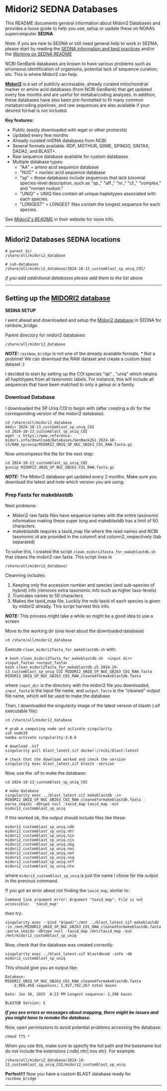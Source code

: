 # Midori2 SEDNA Databases

This README documents general information about Midori2 Databases and provides a loose guide to help you use, setup or update these on NOAA’s supercomputer **SEDNA**

Note: if you are new to SEDNA or still need general help to work in SEDNA, please start by reading the [SEDNA information and best practices](https://docs.google.com/document/d/1nn0T0OWEsQCBoCdaH6DSY69lQSbK3XnPlseyyQuU2Lc/edit?tab=t.0) and/or the
 [Working on SEDNA README](https://github.com/ericgarciaresearch/noaa_sedna)

NCBI GenBank databases are known to have various problems such as erroneous identification of organisms, potential lack of sequence curation, ets. This is where Midori2 can help. 

[**Midori2**](https://www.reference-midori.info/) is a set of publicly accessable, already curated mitochondrial marker or amino acid databases (from NCBI GenBank) that get updated every few months and are useful for metabarcoding analyses. In addition, these databases have also been pre-formatted to fit many common metabarcoding pipelines,
 and raw sequences are also available if your desired format is not included.

**Key features:**
	
* Public (easily downloaded with wget or other protocols)
* Updated every few months
* Already curated mtDNA databases from NCBI
* Several formats available:  RDP,  MOTHUR, QIIME, SPINGO, SINTAX, DADA2, and BLAST+.
* Raw sequence database available for custom databases
* Multiple database types:
	* "AA" = amino acid sequence database 
	* "NUC" = nucleic acid sequence database 
	* "sp" = those databases include sequences that lack binomial species-level description, such as "sp.," "aff.," "nr.," "cf.," "complex," and "nomen nudum." 
	* "UNIQ" = UNIQ files contain all unique haplotypes associated with each species.
	* "LONGEST" = LONGEST files contain the longest sequence for each species.

See [Midori2's README](https://www.reference-midori.info/download.php) in their website for more info. 

---

## Midori2 Databases SEDNA locations
```
# parent dir
/share/all/midori2_database

# sub-databases
/share/all/midori2_database/2024-10-13_customblast_sp_uniq_COI/
```
*if you add addintional databases please add them to the list above*

---

## Setting up the [MIDORI2 database](https://www.reference-midori.info/)

**SEDNA SETUP** 

I went ahead and downloaded and setup the [Midori2 database](https://www.reference-midori.info/) in SEDNA for rainbow_bridge.

Parent directory for midori2 databases:
```
/share/all/midori2_database
```


***NOTE:*** `rainbow_bridge` is not one of the already available formats.
	* Not a problme! We can download the RAW dataset and create a custom blast dataset :)

I decided to start by setting up the COI species "sp" , "uniq" which retains all haplotypes from all taxonomic labels. For instance, this will include all sequences that have been matched to only a genus or a family. 

### Download Database

I downloaded the SP Uniq COI to begin with (after creating a dir for the corresponding version of the midori2 database):
```
cd /share/all/midori2_database
mkdir 2024-10-13_customblast_sp_uniq_COI
cd 2024-10-13_customblast_sp_uniq_COI
wget -c https://www.reference-midori.info/download/Databases/GenBank261_2024-10-13/RAW_sp/uniq/MIDORI2_UNIQ_SP_NUC_GB263_CO1_RAW.fasta.gz
```

Now umcompress the file for the next step:
```
cd 2024-10-13_customblast_sp_uniq_COI
gunzip MIDORI2_UNIQ_SP_NUC_GB263_CO1_RAW.fasta.gz
```

***NOTE:*** The Midori2 database get updated every 2 months. Make sure you download the latest and note which version you are using.

### Prep Fasta for makeblastdb

Next problems:

* Midori2 raw fasta files have sequence names with the entire taxonomic information making these super long and makeblastdb has a limit of 50 characters.
* makeblastdb requires a taxid_map file where the read names and NCBI taxonomic id are provided in the column1 and column2, respectively (tab separated)

To solve this, I created the script `clean_midori2fasta_for_makeblastdb.sh` that cleans the midori2 raw fasta. This script lives in 
```
/share/all/midori2_database/
```

Cleanning includes:
1. Keeping only the accession number and species (and sub-species of hybrid) info (removes extra taxonomic info such as higher taxo-levels)
2. Truncates names to 50 characters
3. Makes the taxid_map file. Luckily the ncbi taxid of each species is given by midori2 already. This script harvest this info.

***NOTE:*** This process might take a while so might be a good idea to use a screen


Move to the working dir (one level about the downloaded database)
``` 
cd /share/all/midori2_database
```

Execute `clean_midori2fasta_for_makeblastdb.sh` with:
```
# bash clean_midori2fasta_for_makeblastdb.sh  <input dir> <input_fasta> <output_fasta>
bash clean_midori2fasta_for_makeblastdb.sh 2024-10-13_customblast_sp_uniq_COI MIDORI2_UNIQ_SP_NUC_GB263_CO1_RAW.fasta MIDORI2_UNIQ_SP_NUC_GB263_CO1_RAW_cleanedformakeblastdb.fasta
```
where `input_dir` is the directory with the midori2 file you downloaded, `input_fasta` is the input file name, and `output_fasta` is the "cleaned" output file name, which will be used to make the database


Then, I downloaded the singularity image of the latest version of blastn (.sif executable file):
```
cd /share/all/midori2_database

# grab a computing node and activate singularity
ssh node39
mamba activate singularity-3.8.6

# download .sif
singularity pull blast_latest.sif docker://ncbi/blast:latest

# check that the download worked and check the version
singularity exec blast_latest.sif blastn -version
```

Now, use the .sif to make the database:
```
cd 2024-10-13_customblast_sp_uniq_COI

# make database
singularity exec ../blast_latest.sif makeblastdb -in MIDORI2_UNIQ_SP_NUC_GB263_CO1_RAW_cleanedformakeblastdb.fasta -parse_seqids -dbtype nucl -taxid_map taxid_map -out midori2_customblast_sp_uniq
```

If this worked ok, the output should include files like these:
```
midori2_customblast_sp_uniq.ndb
midori2_customblast_sp_uniq.nhr
midori2_customblast_sp_uniq.nin
midori2_customblast_sp_uniq.njs
midori2_customblast_sp_uniq.nog
midori2_customblast_sp_uniq.nos
midori2_customblast_sp_uniq.not
midori2_customblast_sp_uniq.nsq
midori2_customblast_sp_uniq.ntf
midori2_customblast_sp_uniq.nto
```
where `midori2_customblast_sp_uniq` is just the name I chose for the output in the previous command.

If you got an error about not finding the `taxid_map`, similar to:
```
Command line argument error: Argument "taxid_map". File is not accessible:  `taxid_map'
```

then try:
```
singularity exec --bind "$(pwd)":/mnt ../blast_latest.sif makeblastdb -in /mnt/MIDORI2_UNIQ_SP_NUC_GB263_CO1_RAW_cleanedformakeblastdb.fasta -parse_seqids -dbtype nucl -taxid_map /mnt/taxid_map -out /mnt/midori2_customblast_sp_uniq
```

Now, check that the database was created correctly:
```
singularity exec ../blast_latest.sif blastdbcmd -info -db midori2_customblast_sp_uniq
```

This should give you an output like:
```
Database: MIDORI2_UNIQ_SP_NUC_GB263_CO1_RAW_cleanedformakeblastdb.fasta 
	2,985,458 sequences; 1,927,792,267 total bases

Date: Jan 30, 2025  8:23 PM	Longest sequence: 2,298 bases 

BLASTDB Version: 5 
```

***If you see errors or messages about mapping, there might be issues and you might have to remake the database.***

Now, open permissions to avoid potential problems accessing the database:
```
chmod 775 *
```

When you use this, make sure to specify the full path and the basename but do not include the extensions (.ndb|.nhr|.nos etc). For example:
```
/share/all/midori2_database/2024-10-13_customblast_sp_uniq_COI/midori2_customblast_sp_uniq
```

**Perfect!!!** Now you have a custom BLAST database ready for `rainbow_bridge`

---
